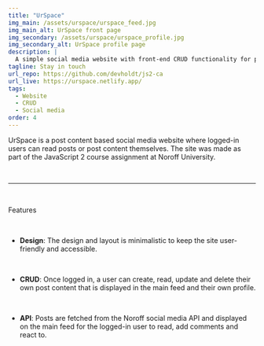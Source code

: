 ```yaml
---
title: "UrSpace"
img_main: /assets/urspace/urspace_feed.jpg
img_main_alt: UrSpace front page
img_secondary: /assets/urspace/urspace_profile.jpg
img_secondary_alt: UrSpace profile page
description: |
  A simple social media website with front-end CRUD functionality for post content and user profiles using the Noroff API
tagline: Stay in touch
url_repo: https://github.com/devholdt/js2-ca
url_live: https://urspace.netlify.app/
tags:
  - Website
  - CRUD
  - Social media
order: 4
---
```


<p class="text-2xl">
  UrSpace is a post content based social media website where logged-in users can read posts or post content themselves. The site was made as part of the JavaScript 2 course assignment at Noroff University.
</p>

&nbsp;

---

&nbsp;

<p class="text-lg font-bold">
  Features
</p>

&nbsp;

- **Design**: The design and layout is minimalistic to keep the site user-friendly and accessible.

&nbsp;

- **CRUD**: Once logged in, a user can create, read, update and delete their own post content that is displayed in the main feed and their own profile.

&nbsp;

- **API**: Posts are fetched from the Noroff social media API and displayed on the main feed for the logged-in user to read, add comments and react to.
